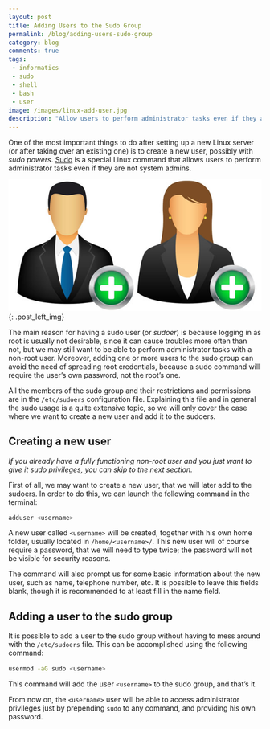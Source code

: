 ```yaml
---
layout: post
title: Adding Users to the Sudo Group
permalink: /blog/adding-users-sudo-group
category: blog
comments: true
tags: 
 - informatics
 - sudo
 - shell
 - bash
 - user
image: /images/linux-add-user.jpg
description: "Allow users to perform administrator tasks even if they are not system admins."
---
```

One of the most important things to do after setting up a new Linux server (or after taking over an existing one) is to create a new user, possibly with *sudo powers*. [Sudo](https://en.wikipedia.org/wiki/Sudo) is a special Linux command that allows users to perform administrator tasks even if they are not system admins.  

![Sudo Users](/images/linux-add-user.jpg){: .post_left_img}

The main reason for having a sudo user (or *sudoer*) is because logging in as root is usually not desirable, since it can cause troubles more often than not, but we may still want to be able to perform administrator tasks with a non-root user. Moreover, adding one or more users to the sudo group can avoid the need of spreading root credentials, because a sudo command will require the user’s own password, not the root’s one.  

All the members of the sudo group and their restrictions and permissions are in the `/etc/sudoers` configuration file. Explaining this file and in general the sudo usage is a quite extensive topic, so we will only cover the case where we want to create a new user and add it to the sudoers.  

## Creating a new user  

*If you already have a fully functioning non-root user and you just want to give it sudo privileges, you can skip to the next section.*  

First of all, we may want to create a new user, that we will later add to the sudoers. In order to do this, we can launch the following command in the terminal:  

```bash
adduser <username>
```  

A new user called `<username>` will be created, together with his own home folder, usually located in `/home/<username>/`. This new user will of course require a password, that we will need to type twice; the password will not be visible for security reasons.  

The command will also prompt us for some basic information about the new user, such as name, telephone number, etc. It is possible to leave this fields blank, though it is recommended to at least fill in the name field.  

## Adding a user to the sudo group  

It is possible to add a user to the sudo group without having to mess around with the `/etc/sudoers` file. This can be accomplished using the following command:  

```bash
usermod -aG sudo <username>
```  

This command will add the user `<username>` to the sudo group, and that’s it.  

From now on, the `<username>` user will be able to access administrator privileges just by prepending `sudo` to any command, and providing his own password.  
